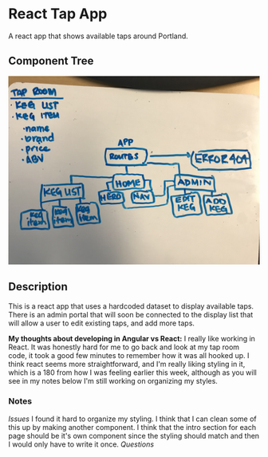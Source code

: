 # React Tap App
A react app that shows available taps around Portland.

## Component Tree
![Component Tree](src/assets/images/component-tree.JPG)

## Description
This is a react app that uses a hardcoded dataset to display available taps. There is an admin portal that will soon be connected to the display list that will allow a user to edit existing taps, and add more taps.

**My thoughts about developing in Angular vs React:**
I really like working in React. It was honestly hard for me to go back and look at my tap room code, it took a good few minutes to remember how it was all hooked up. I think react seems more straightforward, and I'm really liking styling in it, which is a 180 from how I was feeling earlier this week, although as you will see in my notes below I'm still working on organizing my styles.

### Notes
*Issues*
I found it hard to organize my styling. I think that I can clean some of this up by making another component. I think that the intro section for each page should be it's own component since the styling should match and then I would only have to write it once.
*Questions*
